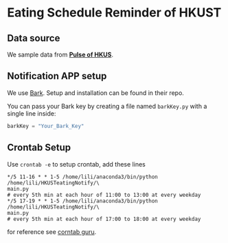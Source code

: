 # Eating Schedule Reminder of HKUST

## Data source

We sample data from [**Pulse of HKUS**](http://pulse-api.hkustvis.org/). 

## Notification APP setup

We use [Bark](https://github.com/Finb/Bark). Setup and installation can be found in their repo.

You can pass your Bark key by creating a file named `barkKey.py` with a single line inside:

```python
barkKey = "Your_Bark_Key"
```

## Crontab Setup

Use `crontab -e` to setup crontab, add these lines

```shell
*/5 11-16 * * 1-5 /home/lili/anaconda3/bin/python /home/lili/HKUSTeatingNotify/\
main.py
# every 5th min at each hour of 11:00 to 13:00 at every weekday
*/5 17-19 * * 1-5 /home/lili/anaconda3/bin/python /home/lili/HKUSTeatingNotify/\
main.py
# every 5th min at each hour of 17:00 to 18:00 at every weekday
```

for reference see [corntab guru](https://crontab.guru/examples.html).

